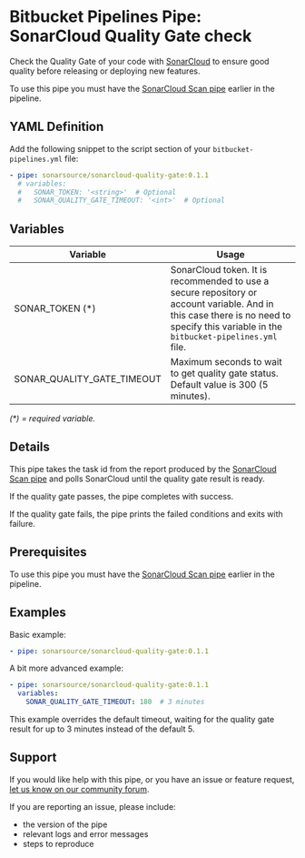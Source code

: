 # Bitbucket Pipelines Pipe: SonarCloud Quality Gate check

Check the Quality Gate of your code with [SonarCloud](https://sonarcloud.io) to ensure good quality before releasing or deploying new features.

To use this pipe you must have the [SonarCloud Scan pipe][sonarcloud-scan-pipe] earlier in the pipeline.

## YAML Definition

Add the following snippet to the script section of your `bitbucket-pipelines.yml` file:

```yaml
- pipe: sonarsource/sonarcloud-quality-gate:0.1.1
  # variables:
  #   SONAR_TOKEN: '<string>'  # Optional
  #   SONAR_QUALITY_GATE_TIMEOUT: '<int>'  # Optional
```

## Variables

| Variable           | Usage                                                       |
| --------------------- | ----------------------------------------------------------- |
| SONAR_TOKEN (*) | SonarCloud token. It is recommended to use a secure repository or account variable. And in this case there is no need to specify this variable in the `bitbucket-pipelines.yml` file. |
| SONAR_QUALITY_GATE_TIMEOUT | Maximum seconds to wait to get quality gate status. Default value is 300 (5 minutes). |

_(*) = required variable._

## Details

This pipe takes the task id from the report produced by the [SonarCloud Scan pipe][sonarcloud-scan-pipe]
and polls SonarCloud until the quality gate result is ready.

If the quality gate passes, the pipe completes with success.

If the quality gate fails, the pipe prints the failed conditions and exits with failure.

## Prerequisites

To use this pipe you must have the [SonarCloud Scan pipe][sonarcloud-scan-pipe] earlier in the pipeline.

## Examples

Basic example:

```yaml
- pipe: sonarsource/sonarcloud-quality-gate:0.1.1
```

A bit more advanced example:

```yaml
- pipe: sonarsource/sonarcloud-quality-gate:0.1.1
  variables:
    SONAR_QUALITY_GATE_TIMEOUT: 180  # 3 minutes
```

This example overrides the default timeout, waiting for the quality gate result for up to 3 minutes instead of the default 5.

## Support

If you would like help with this pipe, or you have an issue or feature request, [let us know on our community forum][community-forum].

If you are reporting an issue, please include:

* the version of the pipe
* relevant logs and error messages
* steps to reproduce

[sonarcloud-scan-pipe]: https://bitbucket.org/sonarsource/sonarcloud-scan/src/master/README.md
[community-forum]: https://community.sonarsource.com/tags/c/help/sc/bitbucket
